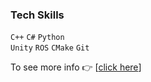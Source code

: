 ### Tech Skills
```C++``` ```C#``` ```Python``` \
```Unity``` ```ROS``` ```CMake``` ```Git```

To see more info :point_right: [[click here](https://github.com/minie12/minie12/blob/main/pf/readme.md)]



<!--
[![Top Langs](https://github-readme-stats.vercel.app/api/top-langs/?username=minie12&layout=compact)](https://github.com/anuraghazra/github-readme-stats)

**minie12/minie12** is a ✨ _special_ ✨ repository because its `README.md` (this file) appears on your GitHub profile.

Here are some ideas to get you started:

- 🔭 I’m currently working on ...
- 🌱 I’m currently learning ...
- 👯 I’m looking to collaborate on ...
- 🤔 I’m looking for help with ...
- 💬 Ask me about ...
- 📫 How to reach me: ...
- 😄 Pronouns: ...
- ⚡ Fun fact: ...
-->
